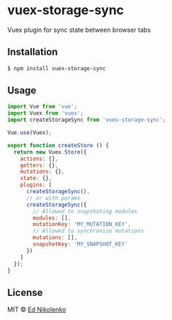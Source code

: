 # vuex-storage-sync
Vuex plugin for sync state between browser tabs

## Installation

```bash
$ npm install vuex-storage-sync
```

## Usage

```js
import Vue from 'vue';
import Vuex from 'vuex';
import createStorageSync from 'vuex-storage-sync';

Vue.use(Vuex);

export function createStore () {
  return new Vuex.Store({
    actions: {},
    getters: {},
    mutations: {},
    state: {},
    plugins: [
      createStorageSync(),
      // or with params
      createStorageSync({
        // Allowed to snapshoting modules
        modules: [],
        mutationKey: 'MY_MUTATION_KEY',
        // Allowed to synchronize mutations
        mutations: [],
        snapshotKey: 'MY_SNAPSHOT_KEY'
      })
    ]
  });
}
```

## License

MIT © [Ed Nikolenko](https://github.com/ednikolenko)
